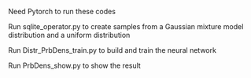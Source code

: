 Need Pytorch to run these codes

Run sqlite_operator.py to create samples from a Gaussian mixture model distribution and a uniform distribution 

Run Distr_PrbDens_train.py to build and train the neural network

Run PrbDens_show.py to show the result
